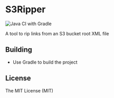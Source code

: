 # S3Ripper
![Java CI with Gradle](https://github.com/nick-botticelli/S3Ripper/workflows/Java%20CI%20with%20Gradle/badge.svg)

A tool to rip links from an S3 bucket root XML file

## Building
* Use Gradle to build the project

## License
The MIT License (MIT)